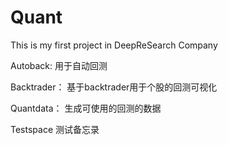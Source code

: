 # Quant
This is my first project  in DeepReSearch Company


Autoback:
用于自动回测

Backtrader：
基于backtrader用于个股的回测可视化

Quantdata：
生成可使用的回测的数据

Testspace
测试备忘录
